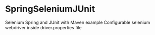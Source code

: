 # SpringSeleniumJUnit
Selenium Spring and JUnit with Maven example
Configurable selenium webdriver inside driver.properties file
